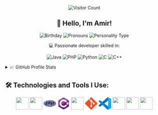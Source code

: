 
<p align="center">
  <img src="https://profile-counter.glitch.me/amirwopi/count.svg" alt="Visitor Count" />
</p>


<h2 align="center">👋 Hello, I'm Amir!</h2>
<p align="center">
  <img src="https://img.shields.io/badge/Birthday-November%2030,%202000-blue" alt="Birthday">
  <img src="https://img.shields.io/badge/Pronouns-He/Him-blueviolet" alt="Pronouns">
  <img src="https://img.shields.io/badge/Personality-ISTP-lightblue" alt="Personality Type">
</p>


<p align="center">💻 Passionate developer skilled in:</p>
<p align="center">
  <img src="https://img.shields.io/badge/Java-ED8B00?style=for-the-badge&logo=java&logoColor=white" alt="Java">
  <img src="https://img.shields.io/badge/PHP-777BB4?style=for-the-badge&logo=php&logoColor=white" alt="PHP">
  <img src="https://img.shields.io/badge/Python-3776AB?style=for-the-badge&logo=python&logoColor=white" alt="Python">
  <img src="https://img.shields.io/badge/C-A8B9CC?style=for-the-badge&logo=c&logoColor=white" alt="C">
  <img src="https://img.shields.io/badge/C++-00599C?style=for-the-badge&logo=cplusplus&logoColor=white" alt="C++">
</p>


<details>
  <summary>📈 GitHub Profile Stats</summary>
  <div>
    <h2 align="center">✨ Github Stats ✨</h2>
    <p align="center">
      <a href="https://github.com/amirwopi">
        <img src="https://github-readme-stats.vercel.app/api/top-langs/?username=amirwopi&langs_count=8&theme=gruvbox&layout=compact&hide_border=true" alt="Top Languages" />
      </a>
    </p>
    <p align="center">
      <a href="https://github.com/amirwopi">
        <img width="49.5%" src="https://github-readme-stats.vercel.app/api?username=amirwopi&show_icons=true&theme=gruvbox&hide_border=true&count_private=true&include_all_commits=true" alt="GitHub Stats" />
        <img width="49.5%" src="https://github-readme-streak-stats.herokuapp.com/?user=amirwopi&theme=gruvbox&hide_border=true" alt="GitHub Streak" />
      </a>
    </p>
    <p align="center">
      <a href="https://github.com/amirwopi">
        <img src="https://github-profile-summary-cards.vercel.app/api/cards/profile-details?username=amirwopi&theme=gruvbox" alt="Profile Details Card" />
      </a>
      <a href="https://github.com/amirwopi">
        <img src="https://github-profile-trophy.vercel.app/?username=amirwopi&theme=gruvbox&no-frame=true&row=1&column=6" alt="Trophy" />
      </a>
    </p>
  </div>    
</details>


## 🛠 Technologies and Tools I Use:
<p align="center">
  <a href="https://python.org/"><img src="https://i.giphy.com/media/LMt9638dO8dftAjtco/100.webp" width="40" height="40"/></a>
  <a href="https://nodejs.org/"><img src="https://i.giphy.com/media/ln7z2eWriiQAllfVcn/200.webp" width="40" height="40"/></a>
  <a href="https://www.php.net/"><img src="https://raw.githubusercontent.com/devicons/devicon/master/icons/php/php-original.svg" width="40" height="40"/></a>
  <a href="https://docs.microsoft.com/en-us/dotnet/csharp/"><img src="https://raw.githubusercontent.com/devicons/devicon/master/icons/csharp/csharp-original.svg" width="40" height="40"/></a>
  <a href="https://isocpp.org/"><img src="https://upload.wikimedia.org/wikipedia/commons/thumb/1/18/ISO_C%2B%2B_Logo.svg/1822px-ISO_C%2B%2B_Logo.svg.png" width="40" height="40"/></a>
  <a href="https://git-scm.com/"><img src="https://raw.githubusercontent.com/devicons/devicon/master/icons/git/git-original.svg" width="40" height="40"/></a>
  <a href="https://marketplace.visualstudio.com/items?itemName=i007c.00-team-theme"><img src="https://raw.githubusercontent.com/devicons/devicon/master/icons/vscode/vscode-original.svg" width="40" height="40"/></a>
  <a href="https://www.jetbrains.com/idea/"><img src="https://seeklogo.com/images/I/intellij-idea-logo-F0395EF783-seeklogo.com.png" width="40" height="40"/></a>
  <a href="https://java.com/"><img src="https://www.vectorlogo.zone/logos/java/java-icon.svg" width="40" height="40"/></a>
  <a href="https://www.unrealengine.com/"><img src="https://iili.io/HX1PWOP.png" width="40" height="40"/></a>
</p>
